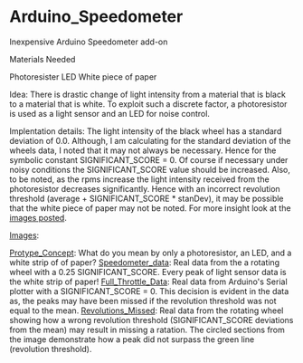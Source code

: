 # Arduino_Speedometer
Inexpensive Arduino Speedometer add-on

Materials Needed

Photoresister 
LED
White piece of paper

Idea:
    There is drastic change of light intensity from a material 
  that is black to a material that is white. To exploit such
  a discrete factor, a photoresistor is used as a light sensor 
  and an LED for noise control.

Implentation details:
    The light intensity of the black wheel has a standard 
  deviation of 0.0. Although, I am calculating for the 
  standard deviation of the wheels data, I noted that
  it may not always be necessary. Hence for the symbolic
  constant SIGNIFICANT_SCORE = 0. Of course if necessary 
  under noisy conditions the SIGNIFICANT_SCORE value 
  should be increased. 
    Also, to be noted, as the rpms increase the light intensity 
  received from the photoresistor decreases significantly. Hence
  with an incorrect revolution threshold (average + SIGNIFICANT_SCORE * stanDev), 
  it may be possible that the white piece of paper may not be noted. For more 
  insight look at the [images posted](https://github.com/jimenezjose/Arduino_Speedometer/tree/master/Images).

[Images](https://github.com/jimenezjose/Arduino_Speedometer/tree/master/Images):

  [Protype_Concept](https://github.com/jimenezjose/Arduino_Speedometer/blob/master/Images/Prototype_Concept.jpg):
    What do you mean by only a photoresistor, an LED, and a white strip of 
    of paper? 
  [Speedometer_data](https://github.com/jimenezjose/Arduino_Speedometer/blob/master/Images/Speedometer_data.png):
    Real data from the a rotating wheel with a 0.25 SIGNIFICANT_SCORE.
    Every peak of light sensor data is the white strip of paper! 
  [Full_Throttle_Data](https://github.com/jimenezjose/Arduino_Speedometer/blob/master/Images/Full_Throttle_Data.png):
    Real data from Arduino's Serial plotter with a SIGNIFICANT_SCORE = 0.
    This decision is evident in the data as, the peaks may have been missed
    if the revolution threshold was not equal to the mean.
  [Revolutions_Missed](https://github.com/jimenezjose/Arduino_Speedometer/blob/master/Images/Revolutions_Missed.png):
    Real data from the rotating wheel showing how a wrong revolution 
    threshold (SIGNIFICANT_SCORE deviations from the mean) may result in 
    missing a ratation. The circled sections from the image demonstrate how
    a peak did not surpass the green line (revolution threshold).



             
